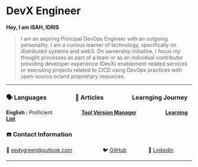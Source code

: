 # DevX Engineer

**Hey, I am ISAH, IDRIS**

> I am an aspiring Principal DevOps Engineer with an outgoing personality. I am a curious learner of technology, specifically on distributed systems and web3. On ownership initiative, I focus my thought processes as part of a team or as an individual contributor providing developer experience (DevX) enablement-related services or executing projects related to CICD using DevOps practices with open-source or/and proprietary resources.

---

### 🗣 Languages                    📜 Articles                    Learnging Journey

**English :** Proficient                    **[Tool Version Manager](https://www.notion.so/Tool-Version-Manager-e8280abe22094d219853ee02bf075e40)**                    **[Learning List ](continuous-learning/list/FastAPI.md)**


### ☎️ Contact Information

📧 eedygreen@outlook.com                              🐦 [GitHub](https://github.com/eedygreen)                        🔗 [LinkedIn](https://www.linkedin.com/in/i-idris-289527108/)               

---
